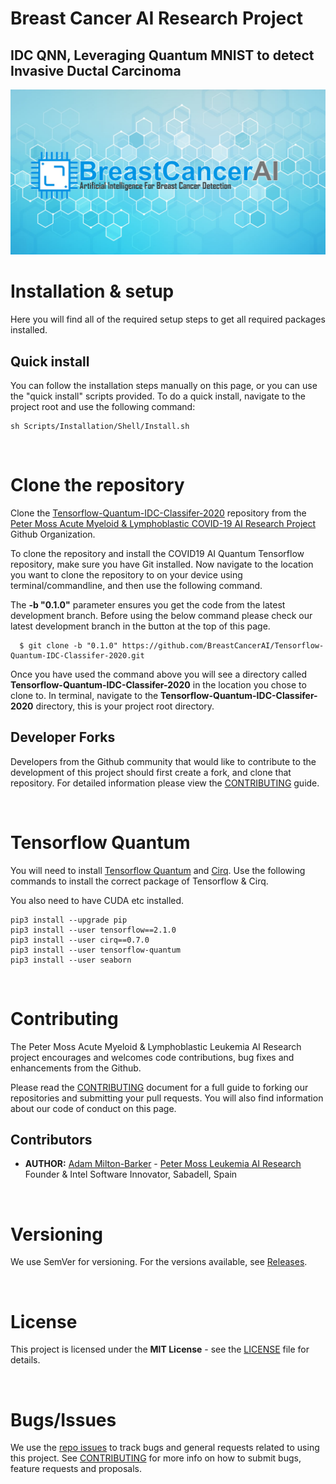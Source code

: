 # Breast Cancer AI Research Project

## IDC QNN, Leveraging Quantum MNIST to detect Invasive Ductal Carcinoma

[![GeniSysAI Server](../../Media/Images/banner.png)](https://github.com/BreastCancerAI/Tensorflow-Quantum-IDC-Classifer-2020)

# Installation & setup
Here you will find all of the required setup steps to get all required packages installed.

## Quick install
You can follow the installation steps manually on this page, or you can use the "quick install" scripts provided. To do a quick install, navigate to the project root and use the following command:

```
sh Scripts/Installation/Shell/Install.sh
```

&nbsp;

# Clone the repository

Clone the [Tensorflow-Quantum-IDC-Classifer-2020](https://github.com/BreastCancerAI/Tensorflow-Quantum-IDC-Classifer-2020 "Tensorflow-Quantum-IDC-Classifer-2020") repository from the [Peter Moss Acute Myeloid & Lymphoblastic COVID-19 AI Research Project](https://github.com/BreastCancerAI "Breast Cancer AI Research Project") Github Organization.

To clone the repository and install the COVID19 AI Quantum Tensorflow repository, make sure you have Git installed. Now navigate to the location you want to clone the repository to on your device using terminal/commandline, and then use the following command.

The **-b "0.1.0"** parameter ensures you get the code from the latest development branch. Before using the below command please check our latest development branch in the button at the top of this page.

```
  $ git clone -b "0.1.0" https://github.com/BreastCancerAI/Tensorflow-Quantum-IDC-Classifer-2020.git
```

Once you have used the command above you will see a directory called **Tensorflow-Quantum-IDC-Classifer-2020** in the location you chose to clone to. In terminal, navigate to the **Tensorflow-Quantum-IDC-Classifer-2020** directory, this is your project root directory.

## Developer Forks
Developers from the Github community that would like to contribute to the development of this project should first create a fork, and clone that repository. For detailed information please view the [CONTRIBUTING](https://github.com/BreastCancerAI/Tensorflow-Quantum-IDC-Classifer-2020/blob/master/CONTRIBUTING.md "CONTRIBUTING") guide.

&nbsp;

# Tensorflow Quantum
You will need to install [Tensorflow Quantum](https://www.tensorflow.org/quantum/install "Tensorflow Quantum") and [Cirq](https://cirq.readthedocs.io/en/stable/tutorial.html "Cirq"). Use the following commands to install the correct package of Tensorflow & Cirq.

You also need to have CUDA etc installed. 

```
pip3 install --upgrade pip
pip3 install --user tensorflow==2.1.0
pip3 install --user cirq==0.7.0
pip3 install --user tensorflow-quantum
pip3 install --user seaborn
```

&nbsp;

# Contributing

The Peter Moss Acute Myeloid & Lymphoblastic Leukemia AI Research project encourages and welcomes code contributions, bug fixes and enhancements from the Github.

Please read the [CONTRIBUTING](../../CONTRIBUTING.md "CONTRIBUTING") document for a full guide to forking our repositories and submitting your pull requests. You will also find information about our code of conduct on this page.

## Contributors

- **AUTHOR:** [Adam Milton-Barker](https://www.leukemiaresearchassociation.ai/team/adam-milton-barker "Adam Milton-Barker") - [Peter Moss Leukemia AI Research](https://www.leukemiaresearchassociation.ai "Peter Moss Leukemia AI Research") Founder & Intel Software Innovator, Sabadell, Spain

&nbsp;

# Versioning

We use SemVer for versioning. For the versions available, see [Releases](../../releases "Releases").

&nbsp;

# License

This project is licensed under the **MIT License** - see the [LICENSE](../../LICENSE "LICENSE") file for details.

&nbsp;

# Bugs/Issues

We use the [repo issues](../../issues "repo issues") to track bugs and general requests related to using this project. See [CONTRIBUTING](../../CONTRIBUTING.md "CONTRIBUTING") for more info on how to submit bugs, feature requests and proposals.